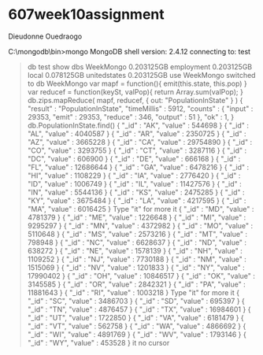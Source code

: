 607week10assignment
===================
Dieudonne Ouedraogo 


C:\mongodb\bin>mongo
MongoDB shell version: 2.4.12
connecting to: test
> db
test
> show dbs
WeekMongo       0.203125GB
employment      0.203125GB
local   0.078125GB
unitedstates    0.203125GB
> use WeekMongo
switched to db WeekMongo
> var mapf = function(){  emit(this.state, this.pop)  }
> var reducef = function(keySt, valPop){  return Array.sum(valPop);  }
> db.zips.mapReduce( mapf, reducef, { out: "PopulationInState" } )
{
        "result" : "PopulationInState",
        "timeMillis" : 5912,
        "counts" : {
                "input" : 29353,
                "emit" : 29353,
                "reduce" : 346,
                "output" : 51
        },
        "ok" : 1,
}
> db.PopulationInState.find()
{ "_id" : "AK", "value" : 544698 }
{ "_id" : "AL", "value" : 4040587 }
{ "_id" : "AR", "value" : 2350725 }
{ "_id" : "AZ", "value" : 3665228 }
{ "_id" : "CA", "value" : 29754890 }
{ "_id" : "CO", "value" : 3293755 }
{ "_id" : "CT", "value" : 3287116 }
{ "_id" : "DC", "value" : 606900 }
{ "_id" : "DE", "value" : 666168 }
{ "_id" : "FL", "value" : 12686644 }
{ "_id" : "GA", "value" : 6478216 }
{ "_id" : "HI", "value" : 1108229 }
{ "_id" : "IA", "value" : 2776420 }
{ "_id" : "ID", "value" : 1006749 }
{ "_id" : "IL", "value" : 11427576 }
{ "_id" : "IN", "value" : 5544136 }
{ "_id" : "KS", "value" : 2475285 }
{ "_id" : "KY", "value" : 3675484 }
{ "_id" : "LA", "value" : 4217595 }
{ "_id" : "MA", "value" : 6016425 }
Type "it" for more
> it
{ "_id" : "MD", "value" : 4781379 }
{ "_id" : "ME", "value" : 1226648 }
{ "_id" : "MI", "value" : 9295297 }
{ "_id" : "MN", "value" : 4372982 }
{ "_id" : "MO", "value" : 5110648 }
{ "_id" : "MS", "value" : 2573216 }
{ "_id" : "MT", "value" : 798948 }
{ "_id" : "NC", "value" : 6628637 }
{ "_id" : "ND", "value" : 638272 }
{ "_id" : "NE", "value" : 1578139 }
{ "_id" : "NH", "value" : 1109252 }
{ "_id" : "NJ", "value" : 7730188 }
{ "_id" : "NM", "value" : 1515069 }
{ "_id" : "NV", "value" : 1201833 }
{ "_id" : "NY", "value" : 17990402 }
{ "_id" : "OH", "value" : 10846517 }
{ "_id" : "OK", "value" : 3145585 }
{ "_id" : "OR", "value" : 2842321 }
{ "_id" : "PA", "value" : 11881643 }
{ "_id" : "RI", "value" : 1003218 }
Type "it" for more
> it
{ "_id" : "SC", "value" : 3486703 }
{ "_id" : "SD", "value" : 695397 }
{ "_id" : "TN", "value" : 4876457 }
{ "_id" : "TX", "value" : 16984601 }
{ "_id" : "UT", "value" : 1722850 }
{ "_id" : "VA", "value" : 6181479 }
{ "_id" : "VT", "value" : 562758 }
{ "_id" : "WA", "value" : 4866692 }
{ "_id" : "WI", "value" : 4891769 }
{ "_id" : "WV", "value" : 1793146 }
{ "_id" : "WY", "value" : 453528 }
> it
no cursor
>

